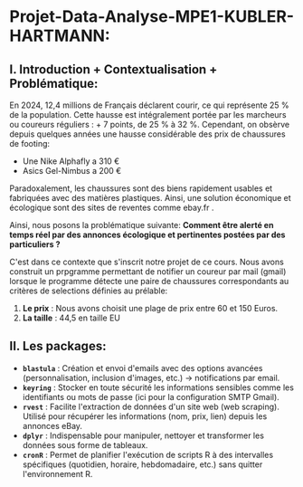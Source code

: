 # Projet-Data-Analyse-MPE1-KUBLER-HARTMANN: 


## I. Introduction + Contextualisation + Problématique: 

 En 2024, 12,4 millions de Français déclarent courir, ce qui représente 25 % de la population. Cette  hausse est intégralement portée par les marcheurs ou coureurs réguliers : + 7 points, de 25 % à 32 %. Cependant, on obsèrve depuis quelques années une hausse considérable des prix de chaussures de footing: 
 
 - Une Nike Alphafly a 310 €
 - Asics Gel-Nimbus a 200 €  

Paradoxalement, les chaussures sont des biens rapidement usables et fabriquées avec des matières plastiques. Ainsi, une solution économique et écologique sont des sites de reventes comme ebay.fr .


Ainsi, nous posons la problématique suivante: **Comment être alerté en temps réel par des annonces écologique et pertinentes postées par des particuliers ?**

C'est dans ce contexte que s'inscrit notre projet de ce cours. Nous avons construit un prpgramme permettant de notifier un coureur par mail (gmail) lorsque le programme détecte une paire de chaussures correspondants au critères de selections définies au prélable: 
1) **Le prix** : Nous avons choisit une plage de prix entre 60 et 150 Euros. 
2) **La taille** :  44,5 en taille EU






## II. Les packages: 

-   **`blastula`** : Création et envoi d'emails avec des options avancées (personnalisation, inclusion d'images, etc.) → notifications par email.
-   **`keyring`** : Stocker en toute sécurité les informations sensibles comme les identifiants ou mots de passe (ici pour la configuration SMTP Gmail).
-   **`rvest`** : Facilite l'extraction de données d'un site web (web scraping). Utilisé pour récupérer les informations (nom, prix, lien) depuis les annonces eBay.
-   **`dplyr`** : Indispensable pour manipuler, nettoyer et transformer les données sous forme de tableaux.
-   **`cronR`** : Permet de planifier l'exécution de scripts R à des intervalles spécifiques (quotidien, horaire, hebdomadaire, etc.) sans quitter l'environnement R.

